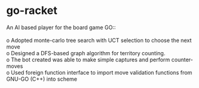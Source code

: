 # go-racket
An AI based player for the board game GO::\
\
o Adopted monte-carlo tree search with UCT selection to choose the next move\
o Designed a DFS-based graph algorithm for territory counting.\
o The bot created was able to make simple captures and perform counter-moves\
o Used foreign function interface to import move validation functions from GNU-GO (C++) into scheme

